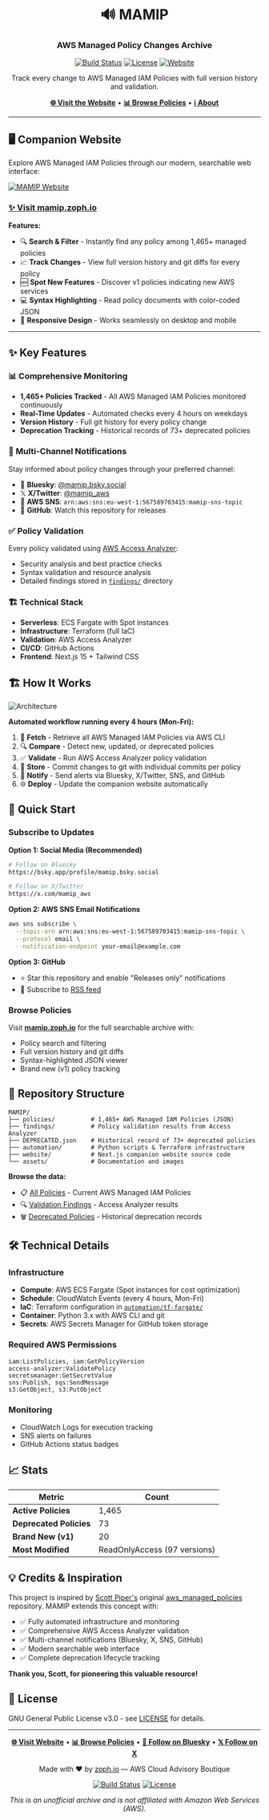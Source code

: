 <div align="center">

# 🔊 MAMIP

### AWS Managed Policy Changes Archive

[![Build Status](https://github.com/z0ph/MAMIP/actions/workflows/main.yml/badge.svg?branch=master)](https://github.com/z0ph/MAMIP/actions/workflows/main.yml)
[![License](https://img.shields.io/badge/license-GPL--3.0-blue.svg)](LICENSE)
[![Website](https://img.shields.io/badge/website-mamip.zoph.io-brightgreen)](https://mamip.zoph.io)

Track every change to AWS Managed IAM Policies with full version history and validation.

**[🌐 Visit the Website](https://mamip.zoph.io)** • **[📊 Browse Policies](https://mamip.zoph.io/policies)** • **[ℹ️ About](https://mamip.zoph.io/about)**

</div>

---

## 🖥️ Companion Website

Explore AWS Managed IAM Policies through our modern, searchable web interface:

[![MAMIP Website](assets/compagnion-website.png)](https://mamip.zoph.io)

### **[✨ Visit mamip.zoph.io](https://mamip.zoph.io)**

**Features:**

- 🔍 **Search & Filter** - Instantly find any policy among 1,465+ managed policies
- 📈 **Track Changes** - View full version history and git diffs for every policy
- 🆕 **Spot New Features** - Discover v1 policies indicating new AWS services
- 💻 **Syntax Highlighting** - Read policy documents with color-coded JSON
- 📱 **Responsive Design** - Works seamlessly on desktop and mobile

---

## ✨ Key Features

### 📊 Comprehensive Monitoring

- **1,465+ Policies Tracked** - All AWS Managed IAM Policies monitored continuously
- **Real-Time Updates** - Automated checks every 4 hours on weekdays
- **Version History** - Full git history for every policy change
- **Deprecation Tracking** - Historical records of 73+ deprecated policies

### 🔔 Multi-Channel Notifications

Stay informed about policy changes through your preferred channel:

- 🦋 **Bluesky**: [@mamip.bsky.social](https://bsky.app/profile/mamip.bsky.social)
- 𝕏 **X/Twitter**: [@mamip_aws](https://x.com/mamip_aws)
- 📧 **AWS SNS**: `arn:aws:sns:eu-west-1:567589703415:mamip-sns-topic`
- 🔔 **GitHub**: Watch this repository for releases

### ✅ Policy Validation

Every policy validated using [AWS Access Analyzer](https://aws.amazon.com/blogs/aws/iam-access-analyzer-update-policy-validation/):

- Security analysis and best practice checks
- Syntax validation and resource analysis
- Detailed findings stored in [`findings/`](./findings/) directory

### 🏗️ Technical Stack

- **Serverless**: ECS Fargate with Spot instances
- **Infrastructure**: Terraform (full IaC)
- **Validation**: AWS Access Analyzer
- **CI/CD**: GitHub Actions
- **Frontend**: Next.js 15 + Tailwind CSS

## 🏗️ How It Works

![Architecture](assets/schema.drawio.svg)

**Automated workflow running every 4 hours (Mon-Fri):**

1. 🔄 **Fetch** - Retrieve all AWS Managed IAM Policies via AWS CLI
2. 🔍 **Compare** - Detect new, updated, or deprecated policies
3. ✅ **Validate** - Run AWS Access Analyzer policy validation
4. 💾 **Store** - Commit changes to git with individual commits per policy
5. 📢 **Notify** - Send alerts via Bluesky, X/Twitter, SNS, and GitHub
6. 🌐 **Deploy** - Update the companion website automatically

## 🚀 Quick Start

### Subscribe to Updates

**Option 1: Social Media (Recommended)**

```bash
# Follow on Bluesky
https://bsky.app/profile/mamip.bsky.social

# Follow on X/Twitter
https://x.com/mamip_aws
```

**Option 2: AWS SNS Email Notifications**

```bash
aws sns subscribe \
  --topic-arn arn:aws:sns:eu-west-1:567589703415:mamip-sns-topic \
  --protocol email \
  --notification-endpoint your-email@example.com
```

**Option 3: GitHub**

- ⭐ Star this repository and enable "Releases only" notifications
- 📡 Subscribe to [RSS feed](https://github.com/z0ph/MAMIP/commits/master.atom)

### Browse Policies

Visit **[mamip.zoph.io](https://mamip.zoph.io)** for the full searchable archive with:

- Policy search and filtering
- Full version history and git diffs
- Syntax-highlighted JSON viewer
- Brand new (v1) policy tracking

## 📂 Repository Structure

```
MAMIP/
├── policies/          # 1,465+ AWS Managed IAM Policies (JSON)
├── findings/          # Policy validation results from Access Analyzer
├── DEPRECATED.json    # Historical record of 73+ deprecated policies
├── automation/        # Python scripts & Terraform infrastructure
├── website/           # Next.js companion website source code
└── assets/            # Documentation and images
```

**Browse the data:**

- 📋 [All Policies](./policies/) - Current AWS Managed IAM Policies
- 🔍 [Validation Findings](./findings/) - Access Analyzer results
- 🗑️ [Deprecated Policies](./DEPRECATED.json) - Historical deprecation records

## 🛠️ Technical Details

### Infrastructure

- **Compute**: AWS ECS Fargate (Spot instances for cost optimization)
- **Schedule**: CloudWatch Events (every 4 hours, Mon-Fri)
- **IaC**: Terraform configuration in [`automation/tf-fargate/`](./automation/tf-fargate/)
- **Container**: Python 3.x with AWS CLI and git
- **Secrets**: AWS Secrets Manager for GitHub token storage

### Required AWS Permissions

```
iam:ListPolicies, iam:GetPolicyVersion
access-analyzer:ValidatePolicy
secretsmanager:GetSecretValue
sns:Publish, sqs:SendMessage
s3:GetObject, s3:PutObject
```

### Monitoring

- CloudWatch Logs for execution tracking
- SNS alerts on failures
- GitHub Actions status badges

## 📈 Stats

<div align="center">

| Metric                  | Count                        |
| ----------------------- | ---------------------------- |
| **Active Policies**     | 1,465                        |
| **Deprecated Policies** | 73                           |
| **Brand New (v1)**      | 20                           |
| **Most Modified**       | ReadOnlyAccess (97 versions) |

</div>

## 💡 Credits & Inspiration

This project is inspired by [Scott Piper's](https://twitter.com/0xdabbad00) original [aws_managed_policies](https://github.com/SummitRoute/aws_managed_policies) repository. MAMIP extends this concept with:

- ✅ Fully automated infrastructure and monitoring
- ✅ Comprehensive AWS Access Analyzer validation
- ✅ Multi-channel notifications (Bluesky, X, SNS, GitHub)
- ✅ Modern searchable web interface
- ✅ Complete deprecation lifecycle tracking

**Thank you, Scott, for pioneering this valuable resource!**

## 📄 License

GNU General Public License v3.0 - see [LICENSE](LICENSE) for details.

---

<div align="center">

**[🌐 Visit Website](https://mamip.zoph.io)** • **[📊 Browse Policies](https://mamip.zoph.io/policies)** • **[🦋 Follow on Bluesky](https://bsky.app/profile/mamip.bsky.social)** • **[𝕏 Follow on X](https://x.com/mamip_aws)**

Made with ❤️ by [zoph.io](https://zoph.io) — AWS Cloud Advisory Boutique

[![Build Status](https://github.com/z0ph/MAMIP/actions/workflows/main.yml/badge.svg)](https://github.com/z0ph/MAMIP/actions/workflows/main.yml)
[![License](https://img.shields.io/badge/license-GPL--3.0-blue.svg)](LICENSE)

_This is an unofficial archive and is not affiliated with Amazon Web Services (AWS)._

</div>

